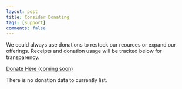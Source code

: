 ```yaml
---
layout: post
title: Consider Donating
tags: [support]
comments: false
---
```


We could always use donations to restock our reources or expand our offerings. Receipts and donation usage will be tracked below for transparency.

[Donate Here (coming soon)](https://)

There is no donation data to currently list.

